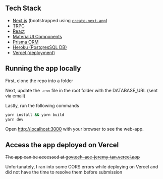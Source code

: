 ## Tech Stack
* [Next.js](https://nextjs.org/) (bootstrapped using [`create-next-app`](https://github.com/vercel/next.js/tree/canary/packages/create-next-app))
* [TRPC](https://trpc.io/)
* [React](https://reactjs.org/)
* [MaterialUI Components](https://mui.com/)
* [Prisma ORM](https://www.prisma.io/)
* [Heroku (PostgresSQL DB)](https://www.heroku.com/)
* [Vercel (deployment)](https://www.vercel.com/)

## Running the app locally

First, clone the repo into a folder

Next, update the `.env` file in the root folder with the DATABASE_URL (sent via email)

Lastly, run the following commands

```bash
yarn install && yarn build
yarn dev
```

Open [http://localhost:3000](http://localhost:3000) with your browser to see the web-app.

## Access the app deployed on Vercel

~~The app can be accessed at [govtech-ace-jeremy-tan.vercel.app](http://govtech-ace-jeremy-tan.vercel.app)~~

Unfortunately, I ran into some CORS errors while deploying on Vercel and did not have the time to resolve them before submission



